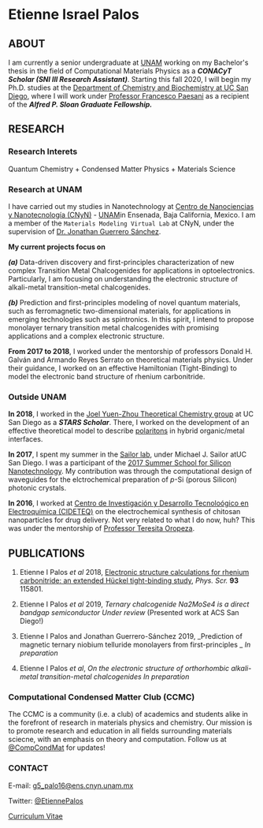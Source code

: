 # Etienne Israel Palos

## ABOUT 

I am currently a senior undergraduate at [UNAM](https://www.unam.mx/) working on my Bachelor's thesis in the field of Computational Materials Physics as a ***CONACyT Scholar (SNI III Research Assistant)***.
Starting this fall 2020, I will begin my Ph.D. studies at the [Department of Chemistry and Biochemistry at UC San Diego](https://chemistry.ucsd.edu/), where I will work under [Professor Francesco Paesani](http://paesanigroup.ucsd.edu/index.html) as a recipient of the ***Alfred P. Sloan Graduate Fellowship.*** 

## RESEARCH
### Research Interets
Quantum Chemistry + Condensed Matter Physics + Materials Science

### Research at UNAM

I have carried out my studies in Nanotechnology at [Centro de Nanociencias y Nanotecnología (CNyN)](https://www.cnyn.unam.mx/) - [UNAM](https://www.unam.mx/)in Ensenada, Baja California, Mexico. I am a member of the `Materials Modeling Virtual Lab` at CNyN, under the supervision of [Dr. Jonathan Guerrero Sánchez](https://scholar.google.com.mx/citations?user=XOBMvEIAAAAJ&hl=en&oi=ao). 

**My current projects focus on**

***(a)*** Data-driven discovery and first-principles characterization of new complex Transition Metal Chalcogenides for applications in optoelectronics. Particularly, I am focusing on understanding the electronic structure of alkali-metal transition-metal chalcogenides.

***(b)*** Prediction and first-principles modeling of novel quantum materials, such as ferromagnetic two-dimensional materials, for applications in emerging technologies such as spintronics. In this spirit, I intend to propose monolayer ternary transition metal chalcogenides with promising applications and a complex electronic structure.

**From 2017 to 2018**, I worked under the mentorship of professors Donald H. Galván and  Armando Reyes Serrato  on theoretical materials physics. Under their guidance, I worked on an effective Hamiltonian (Tight-Binding) to model the electronic band structure of rhenium carbonitride.    

### Outside UNAM 
**In 2018**, I worked in the [Joel Yuen-Zhou Theoretical Chemistry group](http://yuenzhougroup.ucsd.edu/) at UC San Diego as a ***STARS Scholar***. There, I worked on the development of an effective theoretical model to describe [polaritons](https://www.nature.com/subjects/polaritons) in hybrid organic/metal interfaces.

**In 2017**, I spent my summer in the [Sailor lab](http://sailorgroup.ucsd.edu/), under Michael J. Sailor atUC San Diego. I was a participant of the [2017 Summer School for Silicon Nanotechnology](http://sailorgroup.ucsd.edu/courses/SummerSchool/2017_participants.html). My contribution was through the computational design of waveguides for the elctrochemical preparation of *p*-Si (porous Silicon) photonic crystals. 

**In 2016**, I worked at [Centro de Investigación y Desarrollo Tecnoloógico en Electroquímica (CIDETEQ)](https://www.cideteq.mx/) on the electrochemical synthesis of chitosan nanoparticles for drug delivery. Not very related to what I do now, huh? This was under the mentorship of [Professor Teresita Oropeza](https://scholar.google.com.mx/citations?user=8bi7nYIAAAAJ&hl=en&oi=ao). 

## PUBLICATIONS 
1. Etienne I Palos _et al_ 2018, [Electronic structure calculations for rhenium carbonitride: an extended Hückel tight-binding study](https://doi.org/10.1088/1402-4896/aae14c), _Phys. Scr._ **93** 115801.

2. Etienne I Palos _et al_ 2019, _Ternary chalcogenide Na2MoSe4 is a direct bandgap semiconductor_ *Under review* (Presented work at ACS San Diego!)

3. Etienne I Palos and Jonathan Guerrero-Sánchez 2019, _Prediction of magnetic ternary niobium telluride monolayers from first-principles _ *In preparation* 


4. Etienne I Palos _et al_, _On the electronic structure of orthorhombic alkali-metal transition-metal chalcogenides_ *In preparation* 

### Computational Condensed Matter Club (CCMC) 
The CCMC is a community (i.e. a club) of academics and students alike in the forefront of research in materials physics and chemistry. Our mission is to promote research and education in all fields surrounding materials sciecne, with an emphasis on theory and computation. Follow us at [@CompCondMat](https://twitter.com/CompCondMat) for updates!

### CONTACT 
E-mail: g5_palo16@ens.cnyn.unam.mx 

Twitter: [@EtiennePalos](https://twitter.com/EtiennePalos)

[Curriculum Vitae](./CV)


